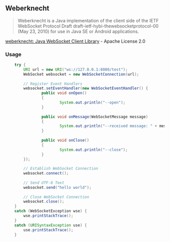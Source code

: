 ## Weberknecht

> Weberknecht is a Java implementation of the client side of the IETF WebSocket Protocol Draft draft-ietf-hybi-thewebsocketprotocol-00 (May 23, 2010) for use in Java SE or Android applications.

[weberknecht: Java WebSocket Client Library](http://code.google.com/p/weberknecht/) - Apache License 2.0

### Usage

```java
    try {
        URI url = new URI("ws://127.0.0.1:8080/test");
        WebSocket websocket = new WebSocketConnection(url);
        
        // Register Event Handlers
        websocket.setEventHandler(new WebSocketEventHandler() {
                public void onOpen()
                {
                        System.out.println("--open");
                }
                                
                public void onMessage(WebSocketMessage message)
                {
                        System.out.println("--received message: " + message.getText());
                }
                                
                public void onClose()
                {
                        System.out.println("--close");
                }
        });
        
        // Establish WebSocket Connection
        websocket.connect();
        
        // Send UTF-8 Text
        websocket.send("hello world");
        
        // Close WebSocket Connection
        websocket.close();
    }
    catch (WebSocketException wse) {
        wse.printStackTrace();
    }
    catch (URISyntaxException use) {
        use.printStackTrace();
    }
```